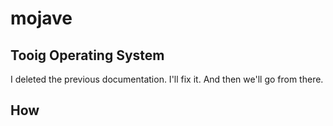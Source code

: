 # mojave

## Tooig Operating System

I deleted the previous documentation. I'll fix it. And then we'll go from there.

## How